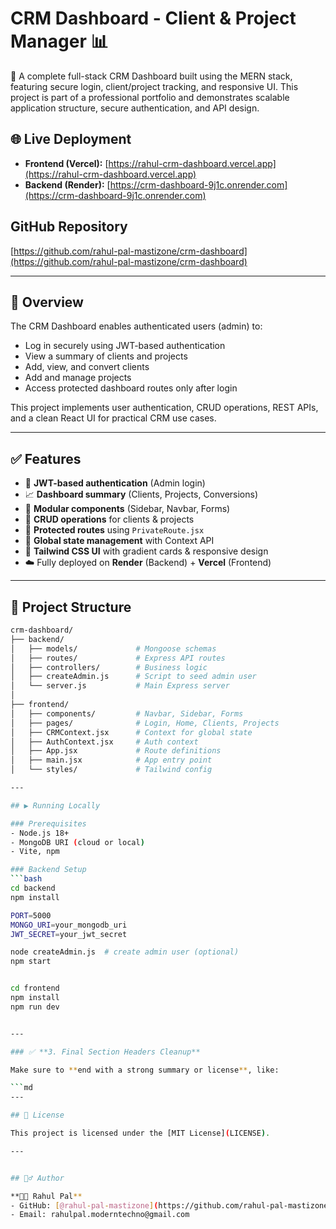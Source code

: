 # CRM Dashboard - Client & Project Manager 📊

🚀 A complete full-stack CRM Dashboard built using the MERN stack, featuring secure login, client/project tracking, and responsive UI. This project is part of a professional portfolio and demonstrates scalable application structure, secure authentication, and API design.

## 🌐 Live Deployment

- **Frontend (Vercel):** [https://rahul-crm-dashboard.vercel.app](https://rahul-crm-dashboard.vercel.app)
- **Backend (Render):** [https://crm-dashboard-9j1c.onrender.com](https://crm-dashboard-9j1c.onrender.com)

## GitHub Repository
[https://github.com/rahul-pal-mastizone/crm-dashboard](https://github.com/rahul-pal-mastizone/crm-dashboard)

---

## 🎯 Overview

The CRM Dashboard enables authenticated users (admin) to:

- Log in securely using JWT-based authentication
- View a summary of clients and projects
- Add, view, and convert clients
- Add and manage projects
- Access protected dashboard routes only after login

This project implements user authentication, CRUD operations, REST APIs, and a clean React UI for practical CRM use cases.

---

## ✅ Features

- 🔐 **JWT-based authentication** (Admin login)
- 📈 **Dashboard summary** (Clients, Projects, Conversions)
- 🧩 **Modular components** (Sidebar, Navbar, Forms)
- 📁 **CRUD operations** for clients & projects
- 🚫 **Protected routes** using `PrivateRoute.jsx`
- 🧠 **Global state management** with Context API
- 🌈 **Tailwind CSS UI** with gradient cards & responsive design
- ☁️ Fully deployed on **Render** (Backend) + **Vercel** (Frontend)

---

## 🧱 Project Structure

```bash
crm-dashboard/
├── backend/
│   ├── models/             # Mongoose schemas
│   ├── routes/             # Express API routes
│   ├── controllers/        # Business logic
│   ├── createAdmin.js      # Script to seed admin user
│   └── server.js           # Main Express server
│
├── frontend/
│   ├── components/         # Navbar, Sidebar, Forms
│   ├── pages/              # Login, Home, Clients, Projects
│   ├── CRMContext.jsx      # Context for global state
│   ├── AuthContext.jsx     # Auth context
│   ├── App.jsx             # Route definitions
│   ├── main.jsx            # App entry point
│   └── styles/             # Tailwind config

---

## ▶️ Running Locally

### Prerequisites
- Node.js 18+
- MongoDB URI (cloud or local)
- Vite, npm

### Backend Setup
```bash
cd backend
npm install

PORT=5000
MONGO_URI=your_mongodb_uri
JWT_SECRET=your_jwt_secret

node createAdmin.js  # create admin user (optional)
npm start


cd frontend
npm install
npm run dev


---

### ✅ **3. Final Section Headers Cleanup**

Make sure to **end with a strong summary or license**, like:

```md
---

## 📄 License

This project is licensed under the [MIT License](LICENSE).

---


## 🙋‍♂️ Author

**👨‍💻 Rahul Pal**  
- GitHub: [@rahul-pal-mastizone](https://github.com/rahul-pal-mastizone)
- Email: rahulpal.moderntechno@gmail.com